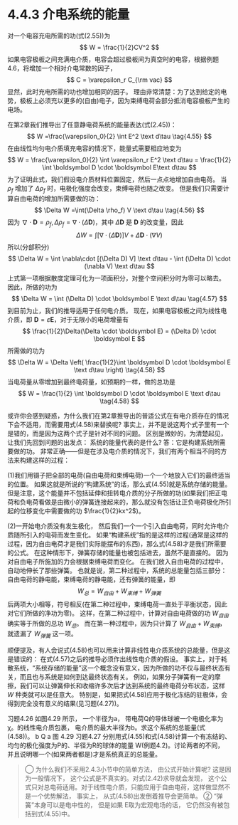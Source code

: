 # 4.4.3 介电系统的能量

对一个电容充电所需的功(式(2.55))为
$$
  W = \frac{1}{2}CV^2
$$
如果电容极板之间充满电介质，电容会超过极板间为真空时的电容，根据例题4.6，将增加一个相对介电常数的因子，
$$
  C = \varepsilon_r C_{\rm vac}
$$
显然，此时充电所需的功也增加相同的因子。
理由非常清楚：为了达到给定的电势，极板上必须充以更多的(自由)电子，因为束缚电荷会部分抵消电容极板产生的电场。

在第2章我们推导出了任意静电荷系统的能量表达(式(2.45))：
$$
  W =\frac{\varepsilon_0}{2} \int E^2 \text d\tau
  \tag{4.55}
$$
在由线性均匀电介质填充电容的情况下，能量式需要相应地变为
$$
  W = \frac{\varepsilon_0}{2} \int \varepsilon_r E^2 \text d\tau
  = \frac{1}{2} \int \boldsymbol D \cdot \boldsymbol E\text d\tau
$$
为了证明此式，我们假设电介质材料位置固定，然后一点点地增加自由电荷。
当 $\rho_f$ 增加了 $\Delta \rho_f$ 时，电极化强度会改变，束缚电荷也随之改变。
但是我们只需要计算自由电荷的增加所需要做的功：
$$
  \Delta W =\int(\Delta \rho_f) V \text d\tau
  \tag{4.56}
$$
因为 $\nabla \cdot \boldsymbol D = \rho_f, \Delta \rho_f = \nabla \cdot(\Delta \boldsymbol D)$，其中 $\Delta \boldsymbol D$ 是 $\boldsymbol D$ 的改变量，因此
$$
  \Delta W = \int [\nabla \cdot (\Delta \boldsymbol D)] V + \Delta \boldsymbol D \cdot(\nabla V)
$$
所以(分部积分)
$$
  \Delta W = \int \nabla\cdot [(\Delta D) V] \text d\tau - \int (\Delta D) \cdot (\nabla V) \text d\tau
$$
上式第一项根据散度定理可化为一项面积分，对整个空间积分时为零可以略去。
因此，所做的功为
$$
  \Delta W = \int (\Delta D) \cdot \boldsymbol E \text d\tau
  \tag{4.57}
$$
到目前为止，我们的推导适用于任何电介质。
现在，如果电容极板之间为线性电介质，即 $\boldsymbol D =\varepsilon \boldsymbol E$，对于无限小的电荷增量有
$$
  \frac{1}{2}\Delta(\Delta \cdot \boldsymbol E) = (\Delta D) \cdot \boldsymbol E
$$
所需做的功为
$$
  \Delta W = \Delta \left( \frac{1}{2}\int \boldsymbol D \cdot \boldsymbol E \text d\tau \right) 
  \tag{4.58}
$$
当电荷量从零增加到最终电荷量，如预期的一样，做的总功是
$$
  W = \frac{1}{2} \int \boldsymbol D \cdot \boldsymbol E \text d\tau
  \tag{4.58}
$$

或许你会感到疑惑，为什么我们在第2章推导出的普适公式在有电介质存在的情况下会不适用，而需要用式(4.58)来替换呢?
事实上，并不是说这两个式子里有一个是错的，而是因为这两个式子是针对不同的问题。
区别是微妙的，为清楚起见，让我们先回到问题的出发点：
系统的能量代表的是什么?
答：它是构建系统所需要做的功。
非常正确——但是在涉及电介质的情况下，我们有两个相当不同的方法来构建这样的过程：

(1)我们用镊子把全部的电荷(自由电荷和束缚电荷)一个一个地放入它们的最终适当的位置。
如果这就是所说的“构建系统”的话，那么式(4.55)就是系统存储的能量。
但是注意，这个能量并不包括延伸和扭转电介质的分子所做的功(如果我们把正电荷和负电荷看做是由微小的弹簧连接起来的，那么就没有包括让正负电荷极化所引起的位移变化中需要做的功 $\frac{1}{2}kx^2$)。

(2)一开始电介质没有发生极化， 然后我们一个一个引入自由电荷，同时允许电介质随所引入的电荷而发生变化。
如果“构建系统”指的是这样的过程(通常是这样的过程，因为自由电荷才是我们实际能摆布的东西)，那么式(4.58)才是我们所需要的公式。
在这种情形下，弹簧存储的能量也被包括进去，虽然不是直接的。
因为对自由电子所施加的力会根据束缚电荷而变化。
在我们放入自由电荷的过程中，自动地伸长了那些弹簧。
也就是说，第二种过程中，系统的总能量包括三部分：
自由电荷的静电能，束缚电荷的静电能，还有弹簧的能量，即
$$
  W_总 = W_{自由} + W_{束缚} + W_{弹簧}
$$
后两项大小相等，符号相反(在第二种过程中，束缚电荷一直处于平衡状态，因此对它们所做的净功为零)。
这样，在第二种过程中，计算对自由电荷做的功  $W_{自由}$ 确实等于所做的总功 $W_{总}$。
而在第一种过程中，因为只计算了 $W_{自由} + W_{束缚}$，就遗漏了 $W_{弹簧}$ 这一项。

顺便提及，有人会说式(4.58)也可以用来计算非线性电介质系统的总能量，但是这是错误的：
在式(4.57)之后的推导必须作出线性电介质的假设。
事实上，对于耗散系统，“系统存储的能量”这一个概念没有意义，因为所做的功不仅与最终状态有关，而且也与系统是如何到达最终状态有关。
例如，如果分子弹簧有一定的摩擦，我们可以让弹簧伸长和收缩许多次后才达到系统的最终电荷分布状态，这样 $W$ 种类就可以是任意大。
特别是，如果把式(4.58)应用于极化冻结的驻极体，会得到完全没有意义的结果(见习题(4.27))。

习题4.26 如图4.29 所示， 一个半径为a， 带电荷Q的导体球被一个电极化率为χ。的线性电介质包裹， 电介质的最大半径为b。求这个系统的总能量(式(4.58))。
b
Q
a
图 4.29
习题4.27 分别用式(4.55)和式(4.58)计算一个有冻结的、均匀的极化强度为P的、半径为R的球体的能量 W(例题4.2)。讨论两者的不同， 并且说明哪一个(如果两者都是)才是系统真正的总能量。

> ◯ 为什么我们不采用2.4.3小节中的简单方法， 由公式开始计算呢? 这是因为一般情况下， 这个公式是不真实的。对式(2.42)求导就会发现， 这个公式只对总电荷适用。对于线性电介质，只能应用于自由电荷，这样做显然不是一个优势解法， 事实上， 从式(4.58)出发倒着推导会更简单。
> ② “弹簧”本身可以是电中性的， 但是如果 E取为宏观电场的话， 它仍然没有被包括到式(4.55)中。

